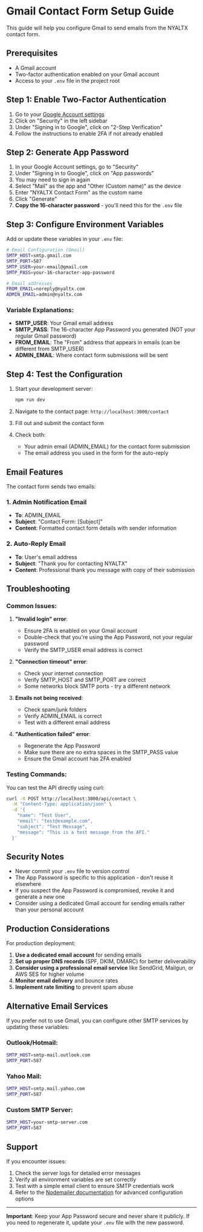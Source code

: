 # Gmail Contact Form Setup Guide

This guide will help you configure Gmail to send emails from the NYALTX contact form.

## Prerequisites

- A Gmail account
- Two-factor authentication enabled on your Gmail account
- Access to your `.env` file in the project root

## Step 1: Enable Two-Factor Authentication

1. Go to your [Google Account settings](https://myaccount.google.com/)
2. Click on "Security" in the left sidebar
3. Under "Signing in to Google", click on "2-Step Verification"
4. Follow the instructions to enable 2FA if not already enabled

## Step 2: Generate App Password

1. In your Google Account settings, go to "Security"
2. Under "Signing in to Google", click on "App passwords"
3. You may need to sign in again
4. Select "Mail" as the app and "Other (Custom name)" as the device
5. Enter "NYALTX Contact Form" as the custom name
6. Click "Generate"
7. **Copy the 16-character password** - you'll need this for the `.env` file

## Step 3: Configure Environment Variables

Add or update these variables in your `.env` file:

```bash
# Email Configuration (Gmail)
SMTP_HOST=smtp.gmail.com
SMTP_PORT=587
SMTP_USER=your-email@gmail.com
SMTP_PASS=your-16-character-app-password

# Email addresses
FROM_EMAIL=noreply@nyaltx.com
ADMIN_EMAIL=admin@nyaltx.com
```

### Variable Explanations:

- **SMTP_USER**: Your Gmail email address
- **SMTP_PASS**: The 16-character App Password you generated (NOT your regular Gmail password)
- **FROM_EMAIL**: The "From" address that appears in emails (can be different from SMTP_USER)
- **ADMIN_EMAIL**: Where contact form submissions will be sent

## Step 4: Test the Configuration

1. Start your development server:
   ```bash
   npm run dev
   ```

2. Navigate to the contact page: `http://localhost:3000/contact`

3. Fill out and submit the contact form

4. Check both:
   - Your admin email (ADMIN_EMAIL) for the contact form submission
   - The email address you used in the form for the auto-reply

## Email Features

The contact form sends two emails:

### 1. Admin Notification Email
- **To**: ADMIN_EMAIL
- **Subject**: "Contact Form: [Subject]"
- **Content**: Formatted contact form details with sender information

### 2. Auto-Reply Email
- **To**: User's email address
- **Subject**: "Thank you for contacting NYALTX"
- **Content**: Professional thank you message with copy of their submission

## Troubleshooting

### Common Issues:

1. **"Invalid login" error**:
   - Ensure 2FA is enabled on your Gmail account
   - Double-check that you're using the App Password, not your regular password
   - Verify the SMTP_USER email address is correct

2. **"Connection timeout" error**:
   - Check your internet connection
   - Verify SMTP_HOST and SMTP_PORT are correct
   - Some networks block SMTP ports - try a different network

3. **Emails not being received**:
   - Check spam/junk folders
   - Verify ADMIN_EMAIL is correct
   - Test with a different email address

4. **"Authentication failed" error**:
   - Regenerate the App Password
   - Make sure there are no extra spaces in the SMTP_PASS value
   - Ensure the Gmail account has 2FA enabled

### Testing Commands:

You can test the API directly using curl:

```bash
curl -X POST http://localhost:3000/api/contact \
  -H "Content-Type: application/json" \
  -d '{
    "name": "Test User",
    "email": "test@example.com",
    "subject": "Test Message",
    "message": "This is a test message from the API."
  }'
```

## Security Notes

- Never commit your `.env` file to version control
- The App Password is specific to this application - don't reuse it elsewhere
- If you suspect the App Password is compromised, revoke it and generate a new one
- Consider using a dedicated Gmail account for sending emails rather than your personal account

## Production Considerations

For production deployment:

1. **Use a dedicated email account** for sending emails
2. **Set up proper DNS records** (SPF, DKIM, DMARC) for better deliverability
3. **Consider using a professional email service** like SendGrid, Mailgun, or AWS SES for higher volume
4. **Monitor email delivery** and bounce rates
5. **Implement rate limiting** to prevent spam abuse

## Alternative Email Services

If you prefer not to use Gmail, you can configure other SMTP services by updating these variables:

### Outlook/Hotmail:
```bash
SMTP_HOST=smtp-mail.outlook.com
SMTP_PORT=587
```

### Yahoo Mail:
```bash
SMTP_HOST=smtp.mail.yahoo.com
SMTP_PORT=587
```

### Custom SMTP Server:
```bash
SMTP_HOST=your-smtp-server.com
SMTP_PORT=587
```

## Support

If you encounter issues:

1. Check the server logs for detailed error messages
2. Verify all environment variables are set correctly
3. Test with a simple email client to ensure SMTP credentials work
4. Refer to the [Nodemailer documentation](https://nodemailer.com/) for advanced configuration options

---

**Important**: Keep your App Password secure and never share it publicly. If you need to regenerate it, update your `.env` file with the new password.
